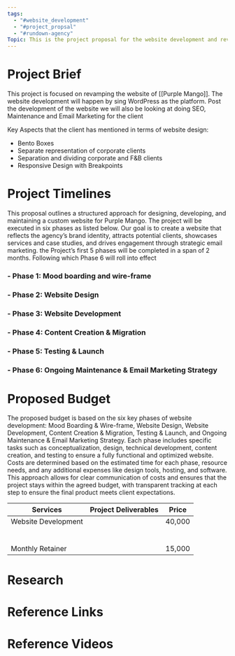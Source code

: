 ```yaml
---
tags:
  - "#website_development"
  - "#project_propsal"
  - "#rundown-agency"
Topic: This is the project proposal for the website development and revamp for Purple Mango
---
```

# Project Brief

This project is focused on revamping the website of [[Purple Mango]]. The website development will happen by sing WordPress as the platform. Post the development of the website we will also be looking at doing SEO, Maintenance and Email Marketing for the client 

Key Aspects that the client has mentioned in terms of website design: 
- Bento Boxes 
- Separate representation of corporate clients 
- Separation and dividing corporate and F&B clients 
- Responsive Design with Breakpoints 

# Project Timelines

This proposal outlines a structured approach for designing,
developing, and maintaining a custom website for Purple Mango. The
project will be executed in six phases as listed below. Our goal is to create a website that reflects the agency’s brand identity, attracts potential clients, showcases services and case studies, and drives engagement through strategic email marketing. the Project’s first 5 phases will be completed in a span of 2 months.
Following which Phase 6 will roll into effect
### - Phase 1: Mood boarding and wire-frame
### - Phase 2: Website Design
### - Phase 3: Website Development
### - Phase 4: Content Creation & Migration
### - Phase 5: Testing & Launch
### - Phase 6: Ongoing Maintenance & Email Marketing Strategy

# Proposed Budget
The proposed budget is based on the six key phases of website development: Mood Boarding & Wire-frame, Website Design, Website Development, Content Creation & Migration, Testing & Launch, and Ongoing Maintenance & Email Marketing Strategy. Each phase includes specific tasks such as conceptualization, design, technical development,
content creation, and testing to ensure a fully functional and optimized website. Costs are determined based on the estimated time for
each phase, resource needs, and any additional expenses like design tools, hosting, and software. This approach allows for clear communication of costs and ensures that the project stays within the agreed budget, with transparent tracking at each step to ensure the final product meets client expectations.


| Services            | Project Deliverables | Price  |
| ------------------- | -------------------- | ------ |
| Website Development |                      | 40,000 |
|                     |                      |        |
|                     |                      |        |
|                     |                      |        |
|                     |                      |        |
|                     |                      |        |
|                     |                      |        |
| Monthly Retainer    |                      | 15,000 |

# Research

# Reference Links

# Reference Videos
